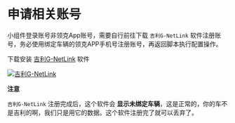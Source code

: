 # 申请相关账号

小组件登录账号非领克App账号，需要自行前往下载 `吉利G-NetLink` 软件注册账号，务必使用绑定车辆的领克APP手机号注册账号，再返回脚本执行配置操作。


下载安装 [吉利G-NetLink](https://apps.apple.com/cn/app/scriptable/id1222208349) 软件

[![吉利G-NetLink](https://docs.scriptable.app/img/app-store-badge.svg)](https://apps.apple.com/cn/app/scriptable/id1222208349)


**注意**


`吉利G-NetLink` 注册完成后，这个软件会 **显示未绑定车辆**，这是正常的，你的车不是吉利的啊，我们只是用它的数据。这个软件注册完了就可以丢弃了。
